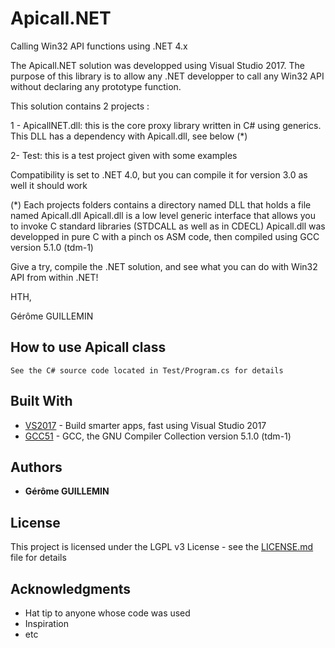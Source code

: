 # Apicall.NET
Calling Win32 API functions using .NET 4.x

The Apicall.NET solution was developped using Visual Studio 2017.
The purpose of this library is to allow any .NET developper to call any Win32 API without declaring any prototype function.

This solution contains 2 projects :

1 - ApicallNET.dll: this is the core proxy library written in C# using generics.
    This DLL has a dependency with Apicall.dll, see below (*)
    
2- Test: this is a test project given with some examples

Compatibility is set to .NET 4.0, but you can compile it for version 3.0 as well it should work

(*) Each projects folders contains a directory named DLL that holds a file named Apicall.dll
Apicall.dll is a low level generic interface that allows you to invoke C standard libraries (STDCALL as well as in CDECL)
Apicall.dll was developped in pure C with a pinch os ASM code, then compiled using GCC version 5.1.0 (tdm-1)

Give a try, compile the .NET solution, and see what you can do with Win32 API from within .NET!

HTH,

Gérôme GUILLEMIN

## How to use Apicall class
```
See the C# source code located in Test/Program.cs for details 
```

## Built With

* [VS2017](https://visualstudio.microsoft.com/vs/) - Build smarter apps, fast using Visual Studio 2017
* [GCC51](https://gcc.gnu.org/) - GCC, the GNU Compiler Collection version 5.1.0 (tdm-1)

## Authors

* **Gérôme GUILLEMIN**

## License

This project is licensed under the LGPL v3 License - see the [LICENSE.md](LICENSE.md) file for details

## Acknowledgments

* Hat tip to anyone whose code was used
* Inspiration
* etc
